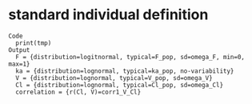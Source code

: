 # standard individual definition

    Code
      print(tmp)
    Output
      F = {distribution=logitnormal, typical=F_pop, sd=omega_F, min=0, max=1} 
      ka = {distribution=lognormal, typical=ka_pop, no-variability} 
      V = {distribution=lognormal, typical=V_pop, sd=omega_V} 
      Cl = {distribution=lognormal, typical=Cl_pop, sd=omega_Cl} 
      correlation = {r(Cl, V)=corr1_V_Cl} 
      

